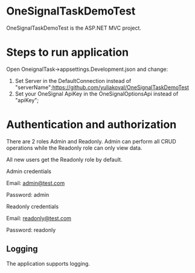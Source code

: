 # OneSignalTaskDemoTest
OneSignalTaskDemoTest is the ASP.NET MVC project.
# Steps to run application
Open OneignalTask->appsettings.Development.json and change:
  1) Set Server in the DefaultConnection instead of "serverName";https://github.com/yuliakoval/OneSignalTaskDemoTest
  2) Set your OneSignal ApiKey in the OneSignalOptionsApi instead of "apiKey";
# Authentication and authorization
There are 2 roles Admin and Readonly.
Admin can perform all CRUD operations while the Readonly role can only view data.

All new users get the Readonly role by default.

Admin credentials 

Email: admin@test.com

Password: admin

Readonly credentials

Email: readonly@test.com

Password: readonly

## Logging

The application supports logging.
